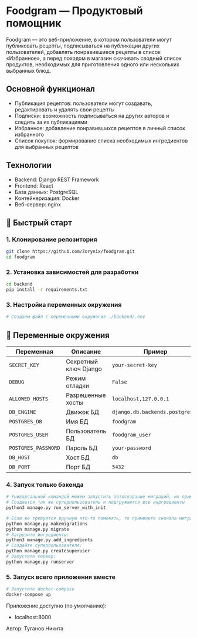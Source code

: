 # Foodgram — Продуктовый помощник

Foodgram — это веб-приложение, в котором пользователи могут публиковать рецепты, подписываться на публикации других пользователей, добавлять понравившиеся рецепты в список «Избранное», а перед походом в магазин скачивать сводный список продуктов, необходимых для приготовления одного или нескольких выбранных блюд.

## Основной функционал

- Публикация рецептов: пользователи могут создавать, редактировать и удалять свои рецепты
- Подписки: возможность подписываться на других авторов и следить за их публикациями
- Избранное: добавление понравившихся рецептов в личный список избранного
- Список покупок: формирование списка необходимых ингредиентов для выбранных рецептов

## Технологии

- Backend: Django REST Framework
- Frontend: React
- База данных: PostgreSQL
- Контейнеризация: Docker
- Веб-сервер: nginx

## 🚀 Быстрый старт

### 1. Клонирование репозитория
```bash
git clone https://github.com/Zorynix/foodgram.git
cd foodgram
```

### 2. Установка зависимостей для разработки
```bash
cd backend
pip install -r requirements.txt
```

### 3. Настройка переменных окружения
```bash
# Создаем файл с переменными окружения ./backend/.env
```

## 📝 Переменные окружения

| Переменная | Описание | Пример |
|------------|----------|---------|
| `SECRET_KEY` | Секретный ключ Django | `your-secret-key` |
| `DEBUG` | Режим отладки | `False` |
| `ALLOWED_HOSTS` | Разрешенные хосты | `localhost,127.0.0.1` |
| `DB_ENGINE` | Движок БД | `django.db.backends.postgresql` |
| `POSTGRES_DB` | Имя БД | `foodgram` |
| `POSTGRES_USER` | Пользователь БД | `foodgram_user` |
| `POSTGRES_PASSWORD` | Пароль БД | `your-password` |
| `DB_HOST` | Хост БД | `db` |
| `DB_PORT` | Порт БД | `5432` |

### 4. Запуск только бэкенда
```bash
# Униварсальной командой можем запустить автосоздание миграций, их применение
# Создается так же суперпользователь и подгружаются все инргредиенты
python3 manage.py run_server_with_init
```
```bash
# Если же требуется вручную что-то поменять, то примените сначала миграции:
python manage.py makemigrations
python manage.py migrate
# Загрузите ингредиенты:
python3 manage.py add_ingredients
# Создайте суперпользователя:
python manage.py createsuperuser
# Запустите сервер:
python manage.py runserver
```

### 5. Запуск всего приложения вместе
```bash
# Запустите docker-compose
docker-compose up
```

Приложение доступно (по умолчанию):
- localhost:8000

Автор:
Туганов Никита
